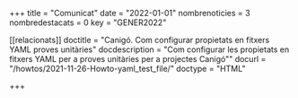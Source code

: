 +++
title             = "Comunicat"
date	 	  	  = "2022-01-01"
nombrenoticies    = 3
nombredestacats   = 0
key 		  	  = "GENER2022"

[[relacionats]]
doctitle          = "Canigó. Com configurar propietats en fitxers YAML proves unitàries"
docdescription    = "Com configurar les propietats en fitxers YAML per a proves unitàries per a projectes Canigó""
docurl            = "/howtos/2021-11-26-Howto-yaml_test_file/"
doctype           = "HTML"

+++
